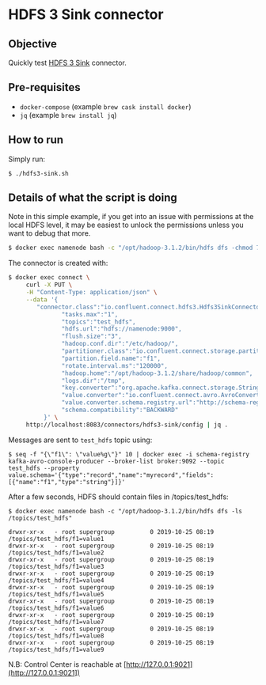 # HDFS 3 Sink connector

## Objective

Quickly test [HDFS 3 Sink](https://docs.confluent.io/current/connect/kafka-connect-hdfs/hdfs3/index.html#kconnect-long-hdfs-3-sink-connector) connector.

## Pre-requisites

* `docker-compose` (example `brew cask install docker`)
* `jq` (example `brew install jq`)

## How to run

Simply run:

```
$ ./hdfs3-sink.sh
```

## Details of what the script is doing

Note in this simple example, if you get into an issue with permissions at the local HDFS level, it may be easiest to unlock the permissions unless you want to debug that more.

```bash
$ docker exec namenode bash -c "/opt/hadoop-3.1.2/bin/hdfs dfs -chmod 777  /"
```

The connector is created with:

```bash
$ docker exec connect \
     curl -X PUT \
     -H "Content-Type: application/json" \
     --data '{
        "connector.class":"io.confluent.connect.hdfs3.Hdfs3SinkConnector",
               "tasks.max":"1",
               "topics":"test_hdfs",
               "hdfs.url":"hdfs://namenode:9000",
               "flush.size":"3",
               "hadoop.conf.dir":"/etc/hadoop/",
               "partitioner.class":"io.confluent.connect.storage.partitioner.FieldPartitioner",
               "partition.field.name":"f1",
               "rotate.interval.ms":"120000",
               "hadoop.home":"/opt/hadoop-3.1.2/share/hadoop/common",
               "logs.dir":"/tmp",
               "key.converter":"org.apache.kafka.connect.storage.StringConverter",
               "value.converter":"io.confluent.connect.avro.AvroConverter",
               "value.converter.schema.registry.url":"http://schema-registry:8081",
               "schema.compatibility":"BACKWARD"
          }' \
     http://localhost:8083/connectors/hdfs3-sink/config | jq .
```

Messages are sent to `test_hdfs` topic using:

```
$ seq -f "{\"f1\": \"value%g\"}" 10 | docker exec -i schema-registry kafka-avro-console-producer --broker-list broker:9092 --topic test_hdfs --property value.schema='{"type":"record","name":"myrecord","fields":[{"name":"f1","type":"string"}]}'
```

After a few seconds, HDFS should contain files in /topics/test_hdfs:

```
$ docker exec namenode bash -c "/opt/hadoop-3.1.2/bin/hdfs dfs -ls /topics/test_hdfs"

drwxr-xr-x   - root supergroup          0 2019-10-25 08:19 /topics/test_hdfs/f1=value1
drwxr-xr-x   - root supergroup          0 2019-10-25 08:19 /topics/test_hdfs/f1=value2
drwxr-xr-x   - root supergroup          0 2019-10-25 08:19 /topics/test_hdfs/f1=value3
drwxr-xr-x   - root supergroup          0 2019-10-25 08:19 /topics/test_hdfs/f1=value4
drwxr-xr-x   - root supergroup          0 2019-10-25 08:19 /topics/test_hdfs/f1=value5
drwxr-xr-x   - root supergroup          0 2019-10-25 08:19 /topics/test_hdfs/f1=value6
drwxr-xr-x   - root supergroup          0 2019-10-25 08:19 /topics/test_hdfs/f1=value7
drwxr-xr-x   - root supergroup          0 2019-10-25 08:19 /topics/test_hdfs/f1=value8
drwxr-xr-x   - root supergroup          0 2019-10-25 08:19 /topics/test_hdfs/f1=value9
```

N.B: Control Center is reachable at [http://127.0.0.1:9021](http://127.0.0.1:9021])
